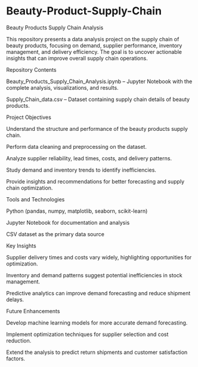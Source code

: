 # Beauty-Product-Supply-Chain
Beauty Products Supply Chain Analysis

This repository presents a data analysis project on the supply chain of beauty products, focusing on demand, supplier performance, inventory management, and delivery efficiency. The goal is to uncover actionable insights that can improve overall supply chain operations.

Repository Contents

Beauty_Products_Supply_Chain_Analysis.ipynb – Jupyter Notebook with the complete analysis, visualizations, and results.

Supply_Chain_data.csv – Dataset containing supply chain details of beauty products.

Project Objectives

Understand the structure and performance of the beauty products supply chain.

Perform data cleaning and preprocessing on the dataset.

Analyze supplier reliability, lead times, costs, and delivery patterns.

Study demand and inventory trends to identify inefficiencies.

Provide insights and recommendations for better forecasting and supply chain optimization.

Tools and Technologies

Python (pandas, numpy, matplotlib, seaborn, scikit-learn)

Jupyter Notebook for documentation and analysis

CSV dataset as the primary data source

Key Insights

Supplier delivery times and costs vary widely, highlighting opportunities for optimization.

Inventory and demand patterns suggest potential inefficiencies in stock management.

Predictive analytics can improve demand forecasting and reduce shipment delays.

Future Enhancements

Develop machine learning models for more accurate demand forecasting.

Implement optimization techniques for supplier selection and cost reduction.

Extend the analysis to predict return shipments and customer satisfaction factors.
